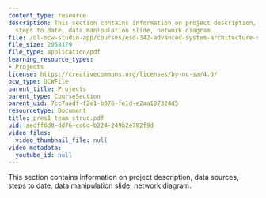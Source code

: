 ```yaml
---
content_type: resource
description: This section contains information on project description, data sources,
  steps to date, data manipulation slide, network diagram.
file: /ol-ocw-studio-app/courses/esd-342-advanced-system-architecture-spring-2006/aedff6d8dd76cc6db224249b2e782f9d_pres1_team_struc.pdf
file_size: 2058179
file_type: application/pdf
learning_resource_types:
- Projects
license: https://creativecommons.org/licenses/by-nc-sa/4.0/
ocw_type: OCWFile
parent_title: Projects
parent_type: CourseSection
parent_uid: 7cc7aadf-f2e1-b076-fe1d-e2aa187324d5
resourcetype: Document
title: pres1_team_struc.pdf
uid: aedff6d8-dd76-cc6d-b224-249b2e782f9d
video_files:
  video_thumbnail_file: null
video_metadata:
  youtube_id: null
---
```

This section contains information on project description, data sources, steps to date, data manipulation slide, network diagram.